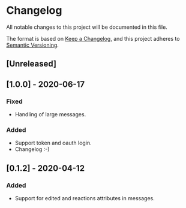# Changelog

All notable changes to this project will be documented in this file.

The format is based on [Keep a Changelog](https://keepachangelog.com/en/1.0.0/),
and this project adheres to [Semantic Versioning](https://semver.org/spec/v2.0.0.html).

## [Unreleased]

## [1.0.0] - 2020-06-17

### Fixed

- Handling of large messages.

### Added

- Support token and oauth login.
- Changelog :-)

## [0.1.2] - 2020-04-12

### Added

- Support for edited and reactions attributes in messages.
